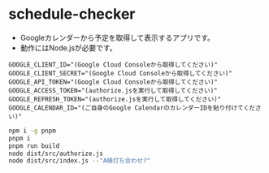 # schedule-checker

- Googleカレンダーから予定を取得して表示するアプリです。
- 動作にはNode.jsが必要です。

```.env
GOOGLE_CLIENT_ID="(Google Cloud Consoleから取得してください)"
GOOGLE_CLIENT_SECRET="(Google Cloud Consoleから取得してください)"
GOOGLE_API_TOKEN="(Google Cloud Consoleから取得してください)"
GOOGLE_ACCESS_TOKEN="(authorize.jsを実行して取得してください)"
GOOGLE_REFRESH_TOKEN="(authorize.jsを実行して取得してください)"
GOOGLE_CALENDAR_ID="(ご自身のGoogle CalendarのカレンダーIDを貼り付けてください)"
```

```zsh
npm i -g pnpm
pnpm i
pnpm run build
node dist/src/authorize.js
node dist/src/index.js --"A様打ち合わせ?"
```